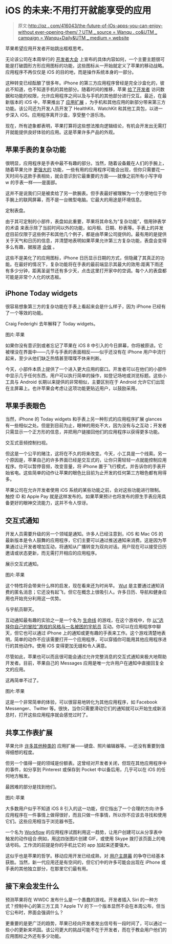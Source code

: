 # iOS 的未来:不用打开就能享受的应用

> 原文:[http://qz . com/416043/the-future-of-IOs-apps-you-can-enjoy-without ever-opening-them/？UTM _ source = Wanqu . co&UTM _ campaign = Wanqu+Daily&UTM _ medium = website](http://qz.com/416043/the-future-of-ios-apps-you-can-enjoy-without-ever-opening-them/?utm_source=wanqu.co&utm_campaign=Wanqu+Daily&utm_medium=website)

苹果希望应用开发者开始跳出框框思考。

无论该公司在本周举行的 [开发者大会](https://developer.apple.com/wwdc/) 上宣布的具体内容如何，一个主要主题很可能是打破圆形方形应用图标的功能，这些图标从一开始就定义了苹果的移动战略。应用程序不再仅仅是 iOS 的目的地，而是操作系统本身的一部分。

这种转变已经酝酿了很多年。iPhone 的第三方应用程序曾经是完全沙盒化的，彼此不知道，也不知道手机的其他部分。随着时间的推移，苹果 [给了开发者](https://developer.apple.com/metal/) 访问数据和功能的权限，允许应用程序之间以及与手机的其他部分进行交互。最近，在最新版本的 iOS 中，苹果推出了 [应用扩展](https://developer.apple.com/library/prerelease/ios/documentation/General/Conceptual/ExtensibilityPG/NotificationCenter.html) ，为手机和其他应用的新部分带来第三方功能。该公司还为开发人员开发了 HealthKit、WatchKit 和其他工具包，以进一步深入 iOS。应用程序离开沙盒，享受整个游乐场。

现在，所有迹象都表明，苹果打算将这些想法推向逻辑结论，有机会开发出无需打开就能提供良好体验的应用。这是苹果许多产品的外观。

## 苹果手表的复杂功能

很明显，应用程序是手表中最不有趣的部分。当然，随着设备戴在人们的手腕上，随着苹果允许 [更强大的](http://qz.com/413616/better-apple-watch-apps-are-coming-this-year/) 功能，一些有用的应用程序可能会出现，但你只需要花一天时间与这款手表相处，就会意识到它最重要的方面——就像之前所有小写字母 w 的手表一样——是面部。

这并不是说我们只是被卖给了另一款腕表。但手表最好被理解为一个方便地位于你手腕上的联网屏幕，而不是一台微型电脑。它最大的用途是环境信息。



定制表盘。





由于其可定制的小部件，表盘如此重要，苹果将其命名为“复杂功能”，借用钟表学的术语 来表示除了当前时间以外的功能，如月相、日期、秒表等。手表上的并发症目前仅限于这些例子和其他几个例子，都是由苹果公司提供的。最有用的是提供关于天气和日历的信息，并清楚地表明如果苹果允许第三方复杂功能，表盘会变得多么有趣，据报道 [会做](http://9to5mac.com/2015/05/18/apple-readies-first-significant-apple-watch-updates-tvkit-sdk-for-apple-tv/) 。

这些不是美化了的应用图标，iPhone 日历显示日期的方式，但隐藏了其真正的功能。在最好的情况下，复杂功能将在手表的最前端显示其最大的效用:距离下雨还有多少分钟，距离圣诞节还有多少天，点击这里打开家中的空调。每个人的表盘都可能是非常个人化的状态板。

## iPhone Today widgets

很容易想象第三方的复杂功能在手表上看起来会是什么样子，因为 iPhone 已经有了一个等效的功能。



Craig Federighi 去年解释了 Today widgets。

图片:苹果



如果你没有意识到或者忘记了苹果在 iOS 8 中引入的今日屏幕，你将被原谅。它被埋没在界面中——几乎与手表的表面相反——似乎还没有在 iPhone 用户中流行起来，至少从他们缺乏热情甚至喋喋不休来判断。

今天，小部件本质上提供了一个进入更大应用的窗口。开发者可以在他们的小部件中显示几乎任何东西，用户可以执行简单的操作，如登记场地或浏览标题。这些小工具与 Android 长期以来提供的非常相似，主要区别在于 Android 允许它们出现在主屏幕上。也许苹果会考虑让这项功能更贴近用户，以鼓励采用。

## 苹果手表眼色

当然，iPhone 的 Today widgets 和手表上另一种形式的应用程序扩展 glances 有一些相似之处。但是到目前为止，眼神的用处不大，因为没有与之互动；开发者只需显示一个正方形的信息，并把用户链接回他们的应用程序以获得更多功能。



交互式音频控制扫视。





但这是一个公平的赌注，这将在不久的将来改变。今天，小工具是一个线索。另一个原因是，苹果自己的许多界面已经是交互式的，让你只需轻轻一点就能控制应用程序。你可以暂停音频，改变音量，将 iPhone 置于飞行模式，并告诉你的手表开始省电。这些简单的动作让苹果的眼色比目前为止开发的任何第三方眼色都有用得多。

苹果公司在允许开发者使用 iOS 系统的某些功能之前，会对这些功能进行限制。触控 ID 和 Apple Pay 就是这样发布的。如果苹果预计也将发布的原生手表应用具备更好的眼神交流能力，这并不令人惊讶。

## 交互式通知

开发人员需要升级的另一个领域是通知。许多人已经注意到，iOS 和 Mac OS 的最新版本是令人鼓舞的应用程序，它们主要可以通过推送通知来消费。这是因为苹果通过让开发者增加互动，将通知从广播转变为双向对话。用户现在可以接受日历邀请或状态更新，而无需打开相应的应用程序。



展示交互式通知。

图片:苹果



这个特性将会带来什么样的启发，现在看来还为时尚早。 [Wut](https://www.wutwut.com/) 是主要通过通知消费的匿名消息；它还没有起飞，但它在概念上很吸引人。许多日历、导航和健身应用也开始充分利用这一优势。



与宇航员聊天。





互动通知最有趣的实验之一是一个名为 [生命线](https://itunes.apple.com/us/app/lifeline.../id982354972?mt=8) 的游戏，在这个游戏中，你 [以“选择你自己的冒险”游戏的风格与一名被困的宇航员](http://boingboing.net/2015/05/07/lifeline-astronaut-game.html) 互动。你可以在应用程序中聊天，但它也可以通过 iPhone 上的通知或更有趣的手表来工作。这个游戏清楚地表明，简单的动作不应该需要打开一个应用程序，可以穿插你可能用其他应用程序进行的其他动作。使用 iOS 变得更加无缝和令人满意。

尽管如此，苹果也可以而且很可能会通过允许完整消息的交互式通知来极大地帮助开发者。目前，苹果自己的 Messages 应用是唯一允许用户在通知中直接回复全文的应用。



这再简单不过了。

图片:苹果



这是一个非常简单的体验，可以很容易地转化为其他应用程序，如 Facebook Messenger、Twitter 等。很快，当你只需要滑动它们的通知就可以开始生成新消息时，打开这些应用程序就会感觉过时了。

## 共享工作表扩展

苹果允许 [许多其他种类的](https://developer.apple.com/app-extensions/) 应用扩展——键盘、照片编辑器等。—还没有重要到值得细想的程度。

但另一个值得一提的领域是份额表。这曾经对开发者关闭，但现在其他应用程序中的事件，如分享到 Pinterest 或保存到 Pocket 中以备后用，几乎可以在 iOS 的任何地方触发。



最困难的部分是找到他们。

图片:苹果



大多数用户似乎不知道 iOS 8 引入的这一功能，但它指出了一个合理的方向:许多应用程序在一件事情上做得很好，而且只做一件事情，所以你不应该去寻找和使用它们。这些应用相当于浏览器书签。

一个名为 [Workflow](https://workflow.is/) 的应用程序试图利用这一趋势，让用户创建可以从分享表中触发的动作组合:例如，用这四张图片创建 GIF，或使用 Skype 拨打该页面上的电话号码。工作流的前提是你的手机比它的 app 加起来还要强大。

这似乎也是苹果的哲学。移动应用开发已经成熟，对 [用户主屏幕](http://homescreen.is/) 的争夺已经基本获胜。当然，新一代应用还是有空间的，但它们中的许多可能会出现在 iPhone 或手表的其他独立部分，在那里它们最有用。

## 接下来会发生什么

预测苹果将在 WWDC 发布什么是一个愚蠢的游戏。开发者插入 Siri 的一种方式？控制中心的第三方工具？Apple TV 的下一个版本显然不会在本周公布，但当它公布时，界面会强调什么？

更重要的是更广泛的趋势，苹果已经向开发者发出信号有一段时间了，可以通过一些小的更新来巩固。该公司更大的挑战可能不在于开发者，而在于教会用户他们的应用图标之外还有多少功能。